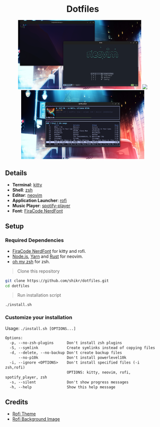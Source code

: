 <div align="center">
  <h1>Dotfiles</h1>
</div>

<p align="center">
  <img src="assets/neovim.png" width="400">
  <img src="assets/rofi.png" width="400">
  <img src="assets/spotify-player.png" width="400">
</p>

## Details

- **Terminal**: [kitty](https://github.com/kovidgoyal/kitty/)
- **Shell**: [zsh](https://www.zsh.org/)
- **Editor**: [neovim](https://github.com/neovim/neovim)
- **Application Launcher**: [rofi](https://github.com/davatorium/rofi)
- **Music Player**: [spotify-player](https://github.com/aome510/spotify-player)
- **Font**: [FiraCode NerdFont](https://www.nerdfonts.com/font-downloads)

## Setup

### Required Dependencies

- [FiraCode NerdFont](https://www.nerdfonts.com/font-downloads) for kitty and rofi.
- [Node.js](https://nodejs.org/es/download), [Yarn](https://classic.yarnpkg.com/lang/en/docs/install/) and [Rust](https://www.rust-lang.org/tools/install) for neovim.
- [oh my zsh](https://ohmyz.sh/) for zsh.

> Clone this repository

```sh
git clone https://github.com/shikr/dotfiles.git
cd dotfiles
```

> Run installation script

```sh
./install.sh
```

### Customize your installation

Usage: `./install.sh [OPTIONS...]`

```
Options:
  -p, --no-zsh-plugins      Don't install zsh plugins
  -S, --symlink             Create symlinks instead of copying files
  -d, --delete, --no-backup Don't create backup files
      --no-p10k             Don't install powerlevel10k
  -i, --ignore <OPTIONS>    Don't install specified files (-i zsh,rofi)
                            OPTIONS: kitty, neovim, rofi, spotify_player, zsh
  -s, --silent              Don't show progress messages
  -h, --help                Show this help message
```

## Credits

- [Rofi Theme](https://github.com/adi1090x/rofi)
- [Rofi Background Image](https://www.pixiv.net/artworks/60839445)
